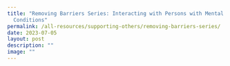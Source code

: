 ```yaml
---
title: "Removing Barriers Series: Interacting with Persons with Mental Health
  Conditions"
permalink: /all-resources/supporting-others/removing-barriers-series/
date: 2023-07-05
layout: post
description: ""
image: ""
---
```

